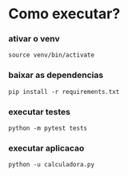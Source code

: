 # Como executar?
### ativar o venv
`source venv/bin/activate`
### baixar as dependencias
`pip install -r requirements.txt`
### executar testes
`python -m pytest tests`
### executar aplicacao
`python -u calculadora.py`